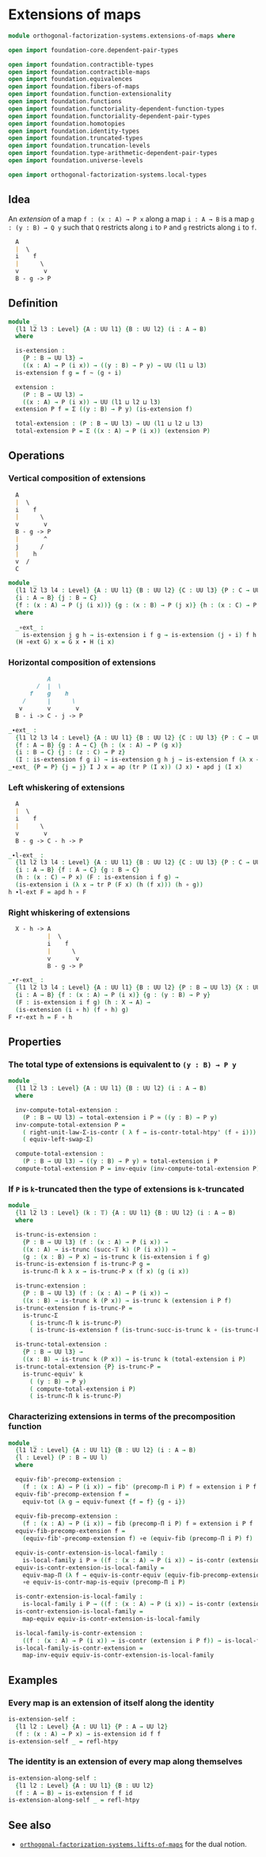 #  Extensions of maps

```agda
module orthogonal-factorization-systems.extensions-of-maps where

open import foundation-core.dependent-pair-types

open import foundation.contractible-types
open import foundation.contractible-maps
open import foundation.equivalences
open import foundation.fibers-of-maps
open import foundation.function-extensionality
open import foundation.functions
open import foundation.functoriality-dependent-function-types
open import foundation.functoriality-dependent-pair-types
open import foundation.homotopies
open import foundation.identity-types
open import foundation.truncated-types
open import foundation.truncation-levels
open import foundation.type-arithmetic-dependent-pair-types
open import foundation.universe-levels

open import orthogonal-factorization-systems.local-types
```

## Idea

An _extension_ of a map `f : (x : A) → P x` along a map `i : A → B`
is a map `g : (y : B) → Q y` such that `Q` restricts along `i`
to `P` and `g` restricts along `i` to `f`.

```md
  A
  |  \
  i    f
  |      \
  v       v
  B - g -> P
```

## Definition

```agda
module _
  {l1 l2 l3 : Level} {A : UU l1} {B : UU l2} (i : A → B)
  where

  is-extension :
    {P : B → UU l3} →
    ((x : A) → P (i x)) → ((y : B) → P y) → UU (l1 ⊔ l3)
  is-extension f g = f ~ (g ∘ i)

  extension :
    (P : B → UU l3) →
    ((x : A) → P (i x)) → UU (l1 ⊔ l2 ⊔ l3)
  extension P f = Σ ((y : B) → P y) (is-extension f)

  total-extension : (P : B → UU l3) → UU (l1 ⊔ l2 ⊔ l3)
  total-extension P = Σ ((x : A) → P (i x)) (extension P)
```

## Operations

### Vertical composition of extensions

```md
  A
  |  \
  i    f
  |      \
  v       v
  B - g -> P
  |       ^
  j      /
  |    h
  v  /
  C
```

```agda
module _
  {l1 l2 l3 l4 : Level} {A : UU l1} {B : UU l2} {C : UU l3} {P : C → UU l4}
  {i : A → B} {j : B → C}
  {f : (x : A) → P (j (i x))} {g : (x : B) → P (j x)} {h : (x : C) → P x}
  where
  
  _∘ext_ :
    is-extension j g h → is-extension i f g → is-extension (j ∘ i) f h
  (H ∘ext G) x = G x ∙ H (i x)
```

### Horizontal composition of extensions

```md
           A
        /  |  \
      f    g    h
    /      |      \
   v       v       v
  B - i -> C - j -> P
```

```agda
_∙ext_ :
  {l1 l2 l3 l4 : Level} {A : UU l1} {B : UU l2} {C : UU l3} {P : C → UU l4}
  {f : A → B} {g : A → C} {h : (x : A) → P (g x)}
  {i : B → C} {j : (z : C) → P z}
  (I : is-extension f g i) → is-extension g h j → is-extension f (λ x → tr P (I x) (h x)) (j ∘ i)
_∙ext_ {P = P} {j = j} I J x = ap (tr P (I x)) (J x) ∙ apd j (I x)
```

### Left whiskering of extensions

```md
  A
  |  \
  i    f
  |      \
  v       v
  B - g -> C - h -> P
```

```agda
_∙l-ext_ :
  {l1 l2 l3 l4 : Level} {A : UU l1} {B : UU l2} {C : UU l3} {P : C → UU l4}
  {i : A → B} {f : A → C} {g : B → C}
  (h : (x : C) → P x) (F : is-extension i f g) →
  (is-extension i (λ x → tr P (F x) (h (f x))) (h ∘ g))
h ∙l-ext F = apd h ∘ F
```

### Right whiskering of extensions

```md
  X - h -> A
           |  \
           i    f
           |      \
           v       v
           B - g -> P
```

```agda
_∙r-ext_ :
  {l1 l2 l3 l4 : Level} {A : UU l1} {B : UU l2} {P : B → UU l3} {X : UU l4}
  {i : A → B} {f : (x : A) → P (i x)} {g : (y : B) → P y} 
  (F : is-extension i f g) (h : X → A) →
  (is-extension (i ∘ h) (f ∘ h) g)
F ∙r-ext h = F ∘ h
```

## Properties

### The total type of extensions is equivalent to `(y : B) → P y`

```agda
module _
  {l1 l2 l3 : Level} {A : UU l1} {B : UU l2} (i : A → B)
  where

  inv-compute-total-extension :
    (P : B → UU l3) → total-extension i P ≃ ((y : B) → P y)
  inv-compute-total-extension P =
    ( right-unit-law-Σ-is-contr ( λ f → is-contr-total-htpy' (f ∘ i))) ∘e
    ( equiv-left-swap-Σ)

  compute-total-extension :
    (P : B → UU l3) → ((y : B) → P y) ≃ total-extension i P
  compute-total-extension P = inv-equiv (inv-compute-total-extension P)
```

### If `P` is `k`-truncated then the type of extensions is `k`-truncated

```agda
module _
  {l1 l2 l3 : Level} (k : 𝕋) {A : UU l1} {B : UU l2} (i : A → B)
  where

  is-trunc-is-extension :
    {P : B → UU l3} (f : (x : A) → P (i x)) →
    ((x : A) → is-trunc (succ-𝕋 k) (P (i x))) →
    (g : (x : B) → P x) → is-trunc k (is-extension i f g)
  is-trunc-is-extension f is-trunc-P g =
    is-trunc-Π k λ x → is-trunc-P x (f x) (g (i x))

  is-trunc-extension :
    {P : B → UU l3} (f : (x : A) → P (i x)) →
    ((x : B) → is-trunc k (P x)) → is-trunc k (extension i P f)
  is-trunc-extension f is-trunc-P =
    is-trunc-Σ
      ( is-trunc-Π k is-trunc-P)
      ( is-trunc-is-extension f (is-trunc-succ-is-trunc k ∘ (is-trunc-P ∘ i)))

  is-trunc-total-extension :
    {P : B → UU l3} →
    ((x : B) → is-trunc k (P x)) → is-trunc k (total-extension i P)
  is-trunc-total-extension {P} is-trunc-P =
    is-trunc-equiv' k
      ( (y : B) → P y)
      ( compute-total-extension i P)
      ( is-trunc-Π k is-trunc-P)
```

### Characterizing extensions in terms of the precomposition function

```agda
module _
  {l1 l2 : Level} {A : UU l1} {B : UU l2} (i : A → B)
  {l : Level} (P : B → UU l)
  where

  equiv-fib'-precomp-extension :
    (f : (x : A) → P (i x)) → fib' (precomp-Π i P) f ≃ extension i P f
  equiv-fib'-precomp-extension f =
    equiv-tot (λ g → equiv-funext {f = f} {g ∘ i})
  
  equiv-fib-precomp-extension :
    (f : (x : A) → P (i x)) → fib (precomp-Π i P) f ≃ extension i P f
  equiv-fib-precomp-extension f =
    (equiv-fib'-precomp-extension f) ∘e (equiv-fib (precomp-Π i P) f)

  equiv-is-contr-extension-is-local-family :
    is-local-family i P ≃ ((f : (x : A) → P (i x)) → is-contr (extension i P f))
  equiv-is-contr-extension-is-local-family =
    equiv-map-Π (λ f → equiv-is-contr-equiv (equiv-fib-precomp-extension f))
    ∘e equiv-is-contr-map-is-equiv (precomp-Π i P)

  is-contr-extension-is-local-family :
    is-local-family i P → ((f : (x : A) → P (i x)) → is-contr (extension i P f))
  is-contr-extension-is-local-family =
    map-equiv equiv-is-contr-extension-is-local-family

  is-local-family-is-contr-extension :
    ((f : (x : A) → P (i x)) → is-contr (extension i P f)) → is-local-family i P
  is-local-family-is-contr-extension =
    map-inv-equiv equiv-is-contr-extension-is-local-family
```

## Examples

### Every map is an extension of itself along the identity

```agda
is-extension-self :
  {l1 l2 : Level} {A : UU l1} {P : A → UU l2}
  (f : (x : A) → P x) → is-extension id f f
is-extension-self _ = refl-htpy
```

### The identity is an extension of every map along themselves

```agda
is-extension-along-self :
  {l1 l2 : Level} {A : UU l1} {B : UU l2}
  (f : A → B) → is-extension f f id
is-extension-along-self _ = refl-htpy
```

## See also

- [`orthogonal-factorization-systems.lifts-of-maps`](orthogonal-factorization-systems.lifts-of-maps.html) for the dual notion.
